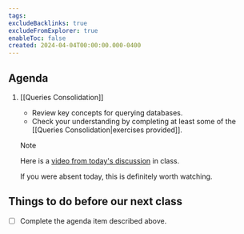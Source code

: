 ```yaml
---
tags:
excludeBacklinks: true
excludeFromExplorer: true
enableToc: false
created: 2024-04-04T00:00:00.000-0400
---
```

## Agenda

1. [[Queries Consolidation]]
	- Review key concepts for querying databases.
	- Check your understanding by completing at least some of the [[Queries Consolidation|exercises provided]].
	  
	> [!NOTE]
	> 
	> Here is a [video from today's discussion](https://youtu.be/W8s2mx3F2ug) in class. 
	> 
	> If you were absent today, this is definitely worth watching.

## Things to do before our next class
- [ ] Complete the agenda item described above.